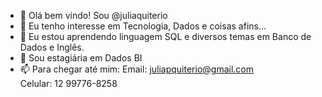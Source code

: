 - 👋 Olá bem vindo! Sou @juliaquiterio
- 👀 Eu tenho interesse em Tecnologia, Dados e coisas afins...
- 🌱 Eu estou aprendendo linguagem SQL e diversos temas em Banco de Dados e Inglês.
- 💞️ Sou estagiária em Dados BI 
- 📫 Para chegar até mim:
Email: juliapquiterio@gmail.com <br>
Celular: 12 99776-8258

<!---
juliaquiterio/juliaquiterio ✨ visite meu repositório✨, há diversos códigos em linguagens de programação.
--->
